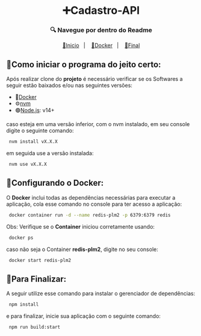 <h1 align="center">➕Cadastro-API</h1>

<h3 align="center">🔍 Navegue por dentro do Readme </h3>
<p align="center">
  <a href="#como-iniciar-o-programa-do-jeito-certo">🚀Inicio</a>&nbsp;&nbsp;&nbsp;|&nbsp;&nbsp;&nbsp;
  <a href="#configurando-o-docker">🐋Docker</a>&nbsp;&nbsp;&nbsp;|&nbsp;&nbsp;&nbsp;
  <a href="#para-finalizar">🏁Final</a>
</p>


## 🚀Como iniciar o programa do jeito certo:
Após realizar clone do **projeto** é necessário verificar se os Softwares a seguir estão baixados e/ou nas seguintes versões:
- 🐋[Docker](https://www.docker.com)
-  ⚙️[nvm](https://github.com/nvm-sh/nvm)
- 🟢[Node.js](https://nodejs.org/): v14+

caso esteja em uma versão inferior, com o nvm instalado, em seu console digite o seguinte comando:
```sh
 nvm install vX.X.X
```
em seguida use a versão instalada:
```sh
 nvm use vX.X.X
```

## 🐳Configurando o Docker:

O **Docker** inclui todas as dependências necessárias para executar a aplicação, cola esse comando no console para ter acesso a aplicação:
```sh
 docker container run -d --name redis-plm2 -p 6379:6379 redis
```
Obs: Verifique se o **Container** iniciou corretamente usando:
```sh
 docker ps
```
caso não seja o Container **redis-plm2**, digite no seu console:
```sh
 docker start redis-plm2
```

## 🏁Para Finalizar:
A seguir utilize esse comando para instalar o gerenciador de dependências:
```sh
 npm install
```
e para finalizar, inicie sua aplicação com o seguinte comando:
```sh
 npm run build:start
```
